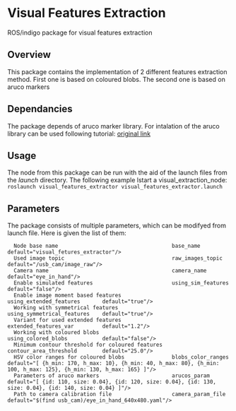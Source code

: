 # Visual Features Extraction

ROS/indigo package for visual features extraction

## Overview

This package contains the implementation of 2 different features extraction method. First one is based on coloured blobs. The second one is based on aruco markers


## Dependancies
The package depends of aruco marker library. For intalation of the aruco library can be used following tutorial: [original link](http://miloq.blogspot.de/2012/12/install-aruco-ubuntu-linux.html)

## Usage

The node from this package can be run with the aid of the launch files from the _launch_ directory. 
The following example lstart a visual_extraction_node:  
```roslaunch visual_features_extractor visual_features_extractor.launch```  


## Parameters

The package consists of multiple parameters, which can be modifyed from launch file. Here is given the list of them:
```
  Node base name                                    base_name                     default="visual_fetures_extractor"/>
  Used image topic                                  raw_images_topic              default="/usb_cam/image_raw"/>
  Camera name                                       camera_name                   default="eye_in_hand"/>
  Enable simulated features                         using_sim_features            default="false"/>
  Enable image moment based features                using_extended_features       default="true"/>
  Working with symmetrical features                 using_symmetrical_features    default="true"/>
  Variant for used extended features                extended_features_var         default="1.2"/>
  Working with coloured blobs                       using_colored_blobs           default="false"/>
  Minimum contour threshold for coloured features   contour_area_threshold        default="25.0"/>
  HSV color ranges for coloured blobs               blobs_color_ranges            default="[ {h_min: 170, h_max: 10}, {h_min: 40, h_max: 80}, {h_min: 100, h_max: 125}, {h_min: 130, h_max: 165} ]"/>
  Parameters of aruco markers                       arucos_param                  default="[ {id: 110, size: 0.04}, {id: 120, size: 0.04}, {id: 130, size: 0.04}, {id: 140, size: 0.04} ]"/>
  Path to camera calibration file                   camera_param_file             default="$(find usb_cam)/eye_in_hand_640x480.yaml"/>

```



